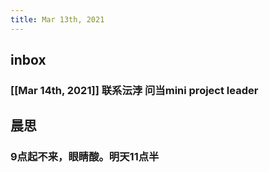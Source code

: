 ```yaml
---
title: Mar 13th, 2021
---
```


## inbox
### [[Mar 14th, 2021]] 联系沄浡 问当mini project leader
## 晨思
### 9点起不来，眼睛酸。明天11点半
